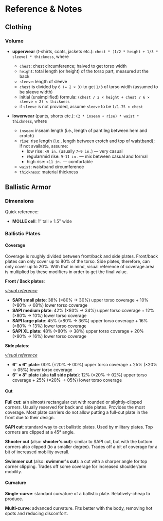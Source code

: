 # Reference & Notes

## Clothing

### Volume

- **upperwear** (t-shirts, coats, jackets etc.): `chest * (1/2 * height + 1/3 * sleeve) * thickness`, where

  - `chest`: chest circumference; halved to get torso width
  - `height`: total length (or height) of the torso part, measured at the back
  - `sleeve`: length of sleeve
  - `chest` is divided by `6 (= 2 × 3)` to get `1/3` of torso width (assumed to be sleeve width)
  - initial (unsimplified) formula: `(chest / 2 × height + chest / 6 × sleeve × 2) × thickness`
  - if `sleeve` is not provided, assume `sleeve` to be `1/1.75 × chest`

- **lowerwear** (pants, shorts etc.): `(2 * inseam + rise) * waist * thickness`, where

  - `inseam`: inseam length (i.e., length of pant leg between hem and crotch)
  - `rise`: rise length (i.e., length between crotch and top of waistband); if not available, assume:
    - low rise: `<9 in.` (usually `7—9 in.`) — very casual
    - regular/mid rise: `9—11 in.` — mix between casual and formal
    - high rise: `>11 in.` — comfortable
  - `waist`: waistband circumference
  - `thickness`: material thickness

## Ballistic Armor

### Dimensions

Quick reference:

- **MOLLE cell**: 1″ tall × 1.5″ wide

### Ballistic Plates

#### Coverage

Coverage is roughly divided between front/back and side plates. Front/back plates can only cover up to 80% of the torso. Side plates, therefore, can only cover up to 20%. With that in mind, visual reference of coverage area is multiplied by these modifiers in order to get the final value.

**Front / Back plates**:

[_visual reference_](https://help.trex-arms.com/hc/en-us/articles/5917157627415-Body-Armor-For-Beginners)

- **SAPI small plate**: 38% (×80% → 30%) upper torso coverage + 10% (×80% → 08%) lower torso coverage
- **SAPI medium plate**: 42% (×80% → 34%) upper torso coverage + 12% (×80% → 10%) lower torso coverage
- **SAPI large plate**: 45% (×80% → 36%) upper torso coverage + 16% (×80% → 13%) lower torso coverage
- **SAPI XL plate**: 48% (×80% → 38%) upper torso coverage + 20% (×80% → 16%) lower torso coverage

**Side plates**:

[_visual reference_](https://www.apexarmorsolutions.com/post/are-side-plates-necessary)

- **6″ × 6″ plate**: 00% (×20% → 00%) upper torso coverage + 25% (×20% → 05%) lower torso coverage
- **6″ × 8″ plate** (aka **tall side plate**): 12% (×20% → 02%) upper torso coverage + 25% (×20% → 05%) lower torso coverage

#### Cut

**Full cut**: a(n almost) rectangular cut with rounded or slightly-clipped corners. Usually reserved for back and side plates. Provides the most coverage. Most plate carriers do not allow putting a full-cut plate in the front due to their design.

**SAPI cut**: standard way to cut ballistic plates. Used by military plates. Top corners are clipped at a 45° angle.

**Shooter cut** (also: **shooter's cut**): similar to SAPI cut, but with the bottom corners also clipped (to a smaller degree). Trades off a bit of coverage for a bit of increased mobility overall.

**Swimmer cut** (also: **swimmer's cut**): a cut with a sharper angle for top corner clipping. Trades off some coverage for increased shoulder/arm mobility.

#### Curvature

**Single-curve**: standard curvature of a ballistic plate. Relatively-cheap to produce.

**Multi-curve**: advanced curvature. Fits better with the body, removing hot spots and reducing discomfort.
